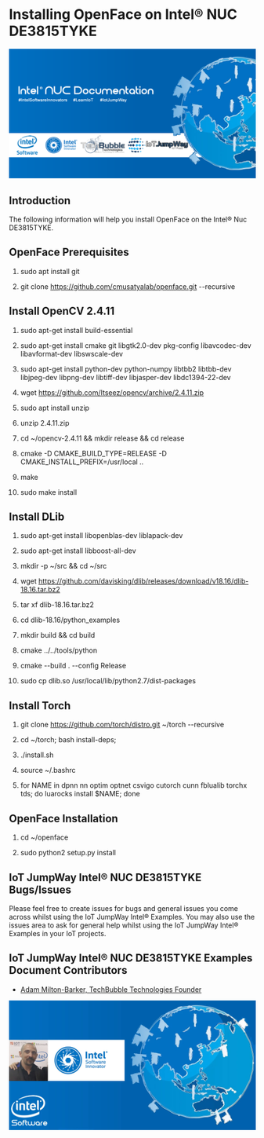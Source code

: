 # Installing OpenFace on Intel® NUC DE3815TYKE

![TechBubble IoT JumpWay Docs](../../../images/Docs/Intel-NUC-Documentation.png)

## Introduction

The following information will help you install OpenFace on the Intel® Nuc DE3815TYKE.

## OpenFace Prerequisites

1. sudo apt install git

2. git clone https://github.com/cmusatyalab/openface.git  --recursive

## Install OpenCV 2.4.11

1. sudo apt-get install build-essential

2. sudo apt-get install cmake git libgtk2.0-dev pkg-config libavcodec-dev libavformat-dev libswscale-dev

3. sudo apt-get install python-dev python-numpy libtbb2 libtbb-dev libjpeg-dev libpng-dev libtiff-dev libjasper-dev libdc1394-22-dev

4. wget https://github.com/Itseez/opencv/archive/2.4.11.zip

5. sudo apt install unzip

6. unzip 2.4.11.zip

7. cd ~/opencv-2.4.11 && mkdir release && cd release

8. cmake -D CMAKE_BUILD_TYPE=RELEASE -D CMAKE_INSTALL_PREFIX=/usr/local ..

9. make

10. sudo make install

## Install DLib

1. sudo apt-get install libopenblas-dev liblapack-dev

2. sudo apt-get install libboost-all-dev

3. mkdir -p ~/src && cd ~/src

4. wget https://github.com/davisking/dlib/releases/download/v18.16/dlib-18.16.tar.bz2

5. tar xf dlib-18.16.tar.bz2

6. cd dlib-18.16/python_examples

7. mkdir build && cd build

8. cmake ../../tools/python

9. cmake --build . --config Release

10. sudo cp dlib.so /usr/local/lib/python2.7/dist-packages

## Install Torch

1. git clone https://github.com/torch/distro.git ~/torch --recursive

2. cd ~/torch; bash install-deps;

3. ./install.sh

4. source ~/.bashrc

5. for NAME in dpnn nn optim optnet csvigo cutorch cunn fblualib torchx tds; do luarocks install $NAME; done

## OpenFace Installation

1. cd ~/openface

2. sudo python2 setup.py install

## IoT JumpWay Intel® NUC DE3815TYKE Bugs/Issues

Please feel free to create issues for bugs and general issues you come across whilst using the IoT JumpWay Intel® Examples. You may also use the issues area to ask for general help whilst using the IoT JumpWay Intel® Examples in your IoT projects.

## IoT JumpWay Intel® NUC DE3815TYKE Examples Document Contributors

- [Adam Milton-Barker, TechBubble Technologies Founder](https://github.com/AdamMiltonBarker "Adam Milton-Barker, TechBubble Technologies Founder")

![Adam Milton-Barker,  Intel® Software Innovator](../../../images/main/Intel-Software-Innovator.jpg)







